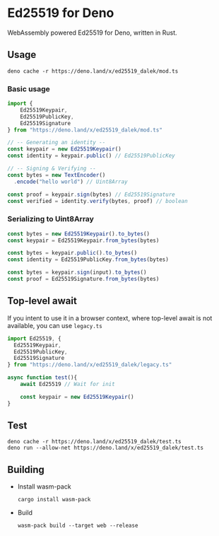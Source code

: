 # Ed25519 for Deno

WebAssembly powered Ed25519 for Deno, written in Rust.

## Usage

    deno cache -r https://deno.land/x/ed25519_dalek/mod.ts

### Basic usage

```typescript
import { 
    Ed25519Keypair,
    Ed25519PublicKey,
    Ed25519Signature
} from "https://deno.land/x/ed25519_dalek/mod.ts"

// -- Generating an identity --
const keypair = new Ed25519Keypair()
const identity = keypair.public() // Ed25519PublicKey

// -- Signing & Verifying --
const bytes = new TextEncoder()
  .encode("hello world") // Uint8Array

const proof = keypair.sign(bytes) // Ed25519Signature
const verified = identity.verify(bytes, proof) // boolean
```

### Serializing to Uint8Array

```typescript
const bytes = new Ed25519Keypair().to_bytes()
const keypair = Ed25519Keypair.from_bytes(bytes)
```

```typescript
const bytes = keypair.public().to_bytes()
const identity = Ed25519PublicKey.from_bytes(bytes)
```

```typescript
const bytes = keypair.sign(input).to_bytes()
const proof = Ed25519Signature.from_bytes(bytes)
```

## Top-level await

If you intent to use it in a browser context, where top-level await is not available, you can use `legacy.ts`

```typescript
import Ed25519, {
  Ed25519Keypair,
  Ed25519PublicKey,
  Ed25519Signature
} from "https://deno.land/x/ed25519_dalek/legacy.ts"

async function test(){
    await Ed25519 // Wait for init

    const keypair = new Ed25519Keypair()
}
```

## Test 

    deno cache -r https://deno.land/x/ed25519_dalek/test.ts
    deno run --allow-net https://deno.land/x/ed25519_dalek/test.ts

## Building

- Install wasm-pack

      cargo install wasm-pack

- Build

      wasm-pack build --target web --release
